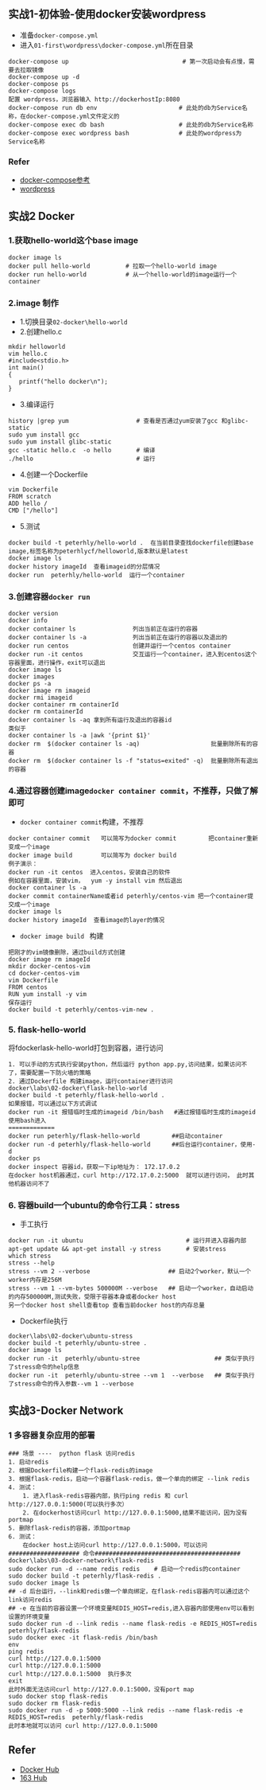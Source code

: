 ## 实战1-初体验-使用docker安装wordpress
+ 准备`docker-compose.yml`
+ 进入`01-first\wordpress\docker-compose.yml`所在目录
```
docker-compose up                                # 第一次启动会有点慢，需要去拉取镜像
docker-compose up -d 
docker-compose ps 
docker-compose logs
配置 wordpress，浏览器输入 http://dockerhostIp:8080
docker-compose run db env                       # 此处的db为Service名称，在docker-compose.yml文件定义的
docker-compose exec db bash                     # 此处的db为Service名称
docker-compose exec wordpress bash              # 此处的wordpress为Service名称
```
### Refer
+ [docker-compose参考](https://docs.docker.com/compose/wordpress/#define-the-project)
+ [wordpress](https://codex.wordpress.org/)

## 实战2 Docker
### 1.获取hello-world这个base image
```
docker image ls               
docker pull hello-world          # 拉取一个hello-world image
docker run hello-world           # 从一个hello-world的image运行一个container
```
### 2.image 制作
+ 1.切换目录`02-docker\hello-world`
+ 2.创建hello.c
```
mkdir helloworld
vim hello.c
#include<stdio.h>
int main()
{
   printf("hello docker\n");
}
```
+ 3.编译运行
```
history |grep yum                   # 查看是否通过yum安装了gcc 和glibc-static
sudo yum install gcc
sudo yum install glibc-static
gcc -static hello.c  -o hello       # 编译
./hello                             # 运行
```
+ 4.创建一个Dockerfile
```
vim Dockerfile
FROM scratch
ADD hello /
CMD ["/hello"]
```
+ 5.测试
```
docker build -t peterhly/hello-world .  在当前目录查找dockerfile创建base image,标签名称为peterhlycf/helloworld,版本默认是latest
docker image ls 
docker history imageId  查看imageid的分层情况
docker run  peterhly/hello-world  运行一个container
```

### 3.创建容器`docker run`
```
docker version
docker info
docker container ls			       列出当前正在运行的容器
docker container ls -a 		       列出当前正在运行的容器以及退出的
docker run centos  			       创建并运行一个centos container
docker run -it centos              交互运行一个container，进入到centos这个容器里面，进行操作，exit可以退出
docker image ls
docker images
docker ps -a 
docker image rm imageid
docker rmi imageid
docker container rm containerId
docker rm containerId
docker container ls -aq 拿到所有运行及退出的容器id
类似于
docker container ls -a |awk '{print $1}'
docker rm  $(docker container ls -aq)  					 批量删除所有的容器
docker rm  $(docker container ls -f "status=exited" -q)  批量删除所有退出的容器
```
### 4.通过容器创建image`docker container commit`，不推荐，只做了解即可
+ `docker container commit`构建，不推荐
```
docker container commit   可以简写为docker commit         把container重新变成一个image
docker image build        可以简写为 docker build 
例子演示：
docker run -it centos  进入centos，安装自己的软件
例如在容器里面，安装vim，  yum -y install vim 然后退出
docker container ls -a 
docker commit containerName或者id peterhly/centos-vim 把一个container提交成一个image
docker image ls  
docker history imageId  查看image的layer的情况
```
+ `docker image build ` 构建
```
把刚才的vim镜像删除，通过build方式创建
docker image rm imageId
mkdir docker-centos-vim
cd docker-centos-vim
vim Dockerfile
FROM centos
RUN yum install -y vim
保存运行
docker build -t peterhly/centos-vim-new .
```
### 5. flask-hello-world
将fdockerlask-hello-world打包到容器，进行访问
```
1. 可以手动的方式执行安装python，然后运行 python app.py,访问结果，如果访问不了，需要配置一下防火墙的策略
2. 通过Dockerfile 构建image，运行container进行访问
docker\labs\02-docker\flask-hello-world
docker build -t peterhly/flask-hello-world .
如果报错，可以通过以下方式调试
docker run -it 报错临时生成的imageid /bin/bash   #通过报错临时生成的imageid使用bash进入
=============
docker run peterhly/flask-hello-world         ##启动container
docker run -d peterhly/flask-hello-world      ##后台运行container，使用-d
docker ps 
docker inspect 容器id，获取一下ip地址为： 172.17.0.2
在docker host机器通过，curl http://172.17.0.2:5000  就可以进行访问， 此时其他机器访问不了
```
### 6. 容器build一个ubuntu的命令行工具：stress
+ 手工执行
```
docker run -it ubuntu                             # 运行并进入容器内部
apt-get update && apt-get install -y stress       # 安装stress
which stress
stress --help
stress --vm 2 --verbose                      ## 启动2个worker，默认一个worker内存是256M
stress --vm 1 --vm-bytes 500000M --verbose   ## 启动一个worker，自动启动的内存500000M,测试失败，受限于容器本身或者docker host
另一个docker host shell查看top 查看当前docker host的内存总量
```
+ Dockerfile执行
```
docker\labs\02-docker\ubuntu-stress
docker build -t peterhly/ubuntu-stree . 
docker image ls
docker run -it  peterhly/ubuntu-stree                     ## 类似于执行了stress命令的help信息
docker run -it  peterhly/ubuntu-stree --vm 1  --verbose   ## 类似于执行了stress命令的传入参数--vm 1 --verbose
```
## 实战3-Docker Network
### 1  多容器复杂应用的部署
```
### 场景 ----  python flask 访问redis
1. 启动redis
2. 根据Dockerfile构建一个flask-redis的image
3. 根据flask-redis，启动一个容器flask-redis，做一个单向的绑定 --link redis
4. 测试：
	1. 进入flask-redis容器内部，执行ping redis 和 curl http://127.0.0.1:5000(可以执行多次）
	2. 在dockerhost访问curl http://127.0.0.1:5000,结果不能访问，因为没有portmap
5. 删除flask-redis的容器，添加portmap
6. 测试：
	在docker host上访问curl http://127.0.0.1:5000，可以访问
#################### 命令#########################################
docker\labs\03-docker-network\flask-redis
sudo docker run -d --name redis redis    # 启动一个redis的container
sudo docker build -t peterhly/flask-redis .
sudo docker image ls
## -d 后台运行，--link和redis做一个单向绑定，在flask-redis容器内可以通过这个link访问redis
## -e 在当前的容器设置一个环境变量REDIS_HOST=redis,进入容器内部使用env可以看到设置的环境变量
sudo docker run -d --link redis --name flask-redis -e REDIS_HOST=redis  peterhly/flask-redis
sudo docker exec -it flask-redis /bin/bash
env   
ping redis
curl http://127.0.0.1:5000
curl http://127.0.0.1:5000
curl http://127.0.0.1:5000  执行多次
exit
此时外面无法访问curl http://127.0.0.1:5000，没有port map
sudo docker stop flask-redis
sudo docker rm flask-redis
sudo docker run -d -p 5000:5000 --link redis --name flask-redis -e REDIS_HOST=redis  peterhly/flask-redis
此时本地就可以访问 curl http://127.0.0.1:5000
```


## Refer
+ [Docker Hub](https://docs.docker.com)
+ [163 Hub](https://c.163yun.com/hub#/m/home/)